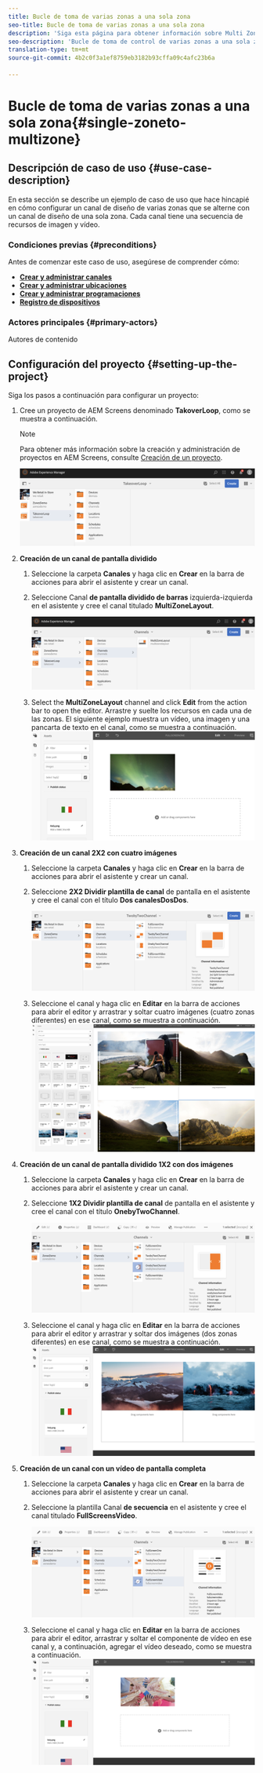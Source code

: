 ```yaml
---
title: Bucle de toma de varias zonas a una sola zona
seo-title: Bucle de toma de varias zonas a una sola zona
description: 'Siga esta página para obtener información sobre Multi Zone to Single Zone Takover Loop en un proyecto de AEM Screens.  '
seo-description: 'Bucle de toma de control de varias zonas a una sola zona en un proyecto de AEM Screens.  '
translation-type: tm+mt
source-git-commit: 4b2c0f3a1ef8759eb3182b93cffa09c4afc23b6a

---
```



# Bucle de toma de varias zonas a una sola zona{#single-zoneto-multizone}

## Descripción de caso de uso {#use-case-description}

En esta sección se describe un ejemplo de caso de uso que hace hincapié en cómo configurar un canal de diseño de varias zonas que se alterne con un canal de diseño de una sola zona. Cada canal tiene una secuencia de recursos de imagen y vídeo.

### Condiciones previas {#preconditions}

Antes de comenzar este caso de uso, asegúrese de comprender cómo:

* **[Crear y administrar canales](/help/screens/managing-channels.md)**
* **[Crear y administrar ubicaciones](/help/screens/managing-locations.md)**
* **[Crear y administrar programaciones](/help/screens/managing-schedules.md)**
* **[Registro de dispositivos](/help/screens/device-registration.md)**

### Actores principales {#primary-actors}

Autores de contenido

## Configuración del proyecto {#setting-up-the-project}

Siga los pasos a continuación para configurar un proyecto:

1. Cree un proyecto de AEM Screens denominado **TakoverLoop**, como se muestra a continuación.

   >[!NOTE]
   >
   >Para obtener más información sobre la creación y administración de proyectos en AEM Screens, consulte [Creación de un proyecto](/help/screens/creating-a-screens-project.md).

   ![](assets/takeover-loop1.png)

1. **Creación de un canal de pantalla dividido**

   1. Seleccione la carpeta **Canales** y haga clic en **Crear** en la barra de acciones para abrir el asistente y crear un canal.
   1. Seleccione Canal **de pantalla dividido de barras** izquierda-izquierda en el asistente y cree el canal titulado **MultiZoneLayout**.

      ![](assets/takeover-loop2.png)

   1. Select the **MultiZoneLayout** channel and click **Edit** from the action bar to open the editor. Arrastre y suelte los recursos en cada una de las zonas. El siguiente ejemplo muestra un vídeo, una imagen y una pancarta de texto en el canal, como se muestra a continuación.
      ![screen_shot_2019-02-21at35932pm](assets/SZtoMZ3.png)

1. **Creación de un canal 2X2 con cuatro imágenes**

   1. Seleccione la carpeta **Canales** y haga clic en **Crear** en la barra de acciones para abrir el asistente y crear un canal.

   1. Seleccione **2X2 Dividir plantilla de canal** de pantalla en el asistente y cree el canal con el título **Dos canalesDosDos**.

      ![screen_shot_2019-02-21at35932pm](assets/SZtoMZ4.png)
   1. Seleccione el canal y haga clic en **Editar** en la barra de acciones para abrir el editor y arrastrar y soltar cuatro imágenes (cuatro zonas diferentes) en ese canal, como se muestra a continuación.
      ![screen_shot_2019-02-21at35932pm](assets/SZtoMZ5.png)

1. **Creación de un canal de pantalla dividido 1X2 con dos imágenes**

   1. Seleccione la carpeta **Canales** y haga clic en **Crear** en la barra de acciones para abrir el asistente y crear un canal.

   1. Seleccione **1X2 Dividir plantilla de canal** de pantalla en el asistente y cree el canal con el título **OnebyTwoChannel**.

      ![screen_shot_2019-02-21at35932pm](assets/SZtoMZ6.png)
   1. Seleccione el canal y haga clic en **Editar** en la barra de acciones para abrir el editor y arrastrar y soltar dos imágenes (dos zonas diferentes) en ese canal, como se muestra a continuación.
      ![screen_shot_2019-02-21at35932pm](assets/SZtoMZ7.png)

1. **Creación de un canal con un vídeo de pantalla completa**

   1. Seleccione la carpeta **Canales** y haga clic en **Crear** en la barra de acciones para abrir el asistente y crear un canal.

   1. Seleccione la plantilla Canal **de secuencia** en el asistente y cree el canal titulado **FullScreensVideo**.

      ![screen_shot_2019-02-21at35932pm](assets/SZtoMZ8.png)
   1. Seleccione el canal y haga clic en **Editar** en la barra de acciones para abrir el editor, arrastrar y soltar el componente de vídeo en ese canal y, a continuación, agregar el vídeo deseado, como se muestra a continuación.
      ![screen_shot_2019-02-21at35932pm](assets/SZtoMZ9.png)